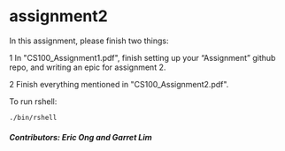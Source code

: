 # assignment2

In this assignment, please finish two things:

1 In "CS100_Assignment1.pdf", finish setting up your “Assignment” github repo, and writing an epic for assignment 2.

2 Finish everything mentioned in "CS100_Assignment2.pdf".

To run rshell:
```
./bin/rshell
```
##### Contributors: Eric Ong and Garret Lim
